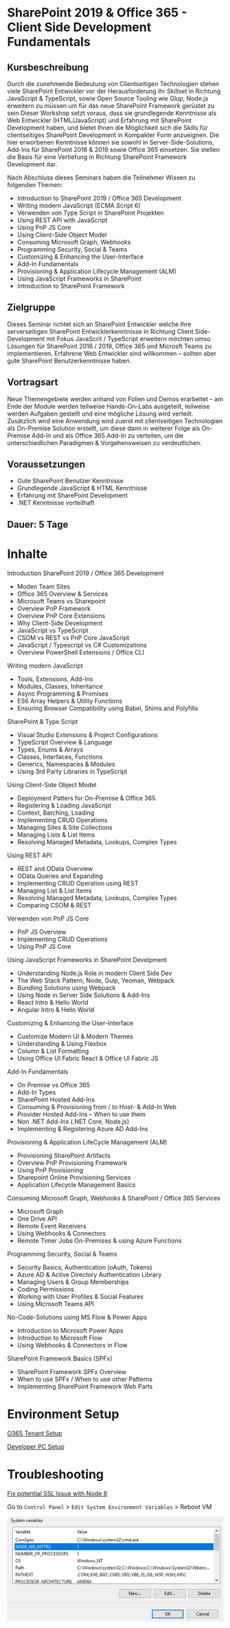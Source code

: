 # SharePoint 2019 & Office 365 - Client Side Development Fundamentals 

## Kursbeschreibung 

Durch die zunehmende Bedeutung von Clientseitigen Technologien stehen viele SharePoint Entwickler vor der Herausforderung ihr Skillset in Richtung JavaScript & TypeScript, sowie Open Source Tooling wie Glup, Node.js erweitern zu müssen um für das neue SharePoint Framework gerüstet zu sein 
Dieser Workshop setzt voraus, dass sie grundlegende Kenntnisse als Web Entwickler (HTML/JavaScript) und Erfahrung mit SharePoint Development haben, und bietet Ihnen die Möglichkeit sich die Skills für clientseitiges SharePoint Development in Kompakter Form anzueignen. 
Die hier erworbenen Kenntnisse können sie sowohl in Server-Side-Solutions, Add-Ins für SharePoint 2016 & 2019 sowie Office 365 einsetzen. Sie stellen die Basis für eine Vertiefung in Richtung SharePoint Framework Development dar. 

Nach Abschluss dieses Seminars haben die Teilnehmer Wissen zu folgenden Themen: 
 
- Introduction to SharePoint 2019 / Office 365 Development 
- Writing modern JavaScript (ECMA Script 6) 
- Verwenden von Type Script in SharePoint Projekten 
- Using REST API with JavaScript 
- Using PnP JS Core  
- Using Client-Side Object Model 
- Consuming Microsoft Graph, Webhooks  
- Programming Security, Social & Teams 
- Customizing & Enhancing the User-Interface  
- Add-In Fundamentals 
- Provisioning & Application Lifecycle Management (ALM) 
- Using JavaScript Frameworks in SharePoint 
- Introduction to SharePoint Framework 
 
## Zielgruppe 

Dieses Seminar richtet sich an SharePoint Entwickler welche Ihre serverseitigen SharePoint Entwicklerkenntnisse in Richtung Client Side-Development mit Fokus JavaScrit / TypeScript erweitern möchten umso Lösungen für SharePoint 2016 / 2019, Office 365 und Microsft Teams zu implementieren. Erfahrene Web Entwickler sind willkommen – sollten aber gute SharePoint Benutzerkenntnisse haben. 
 
## Vortragsart 

Neue Themengebiete werden anhand von Folien und Demos erarbeitet – am Ende der Module werden teilweise Hands-On-Labs ausgeteilt, teilweise werden Aufgaben gestellt und eine mögliche Lösung wird verteilt. Zusätzlich wird eine Anwendung wird zuerst mit clientseitigen Technologien als On-Premise Solution erstellt, um diese dann in weiterer Folge als On-Premise Add-In und als Office 365 Add-In zu verteilen, um die unterschiedlichen Paradigmen & Vorgehensweisen zu verdeutlichen. 
 
## Voraussetzungen 
- Gute SharePoint Benutzer Kenntnisse 
- Grundlegende JavaScript & HTML Kenntnisse 
- Erfahrung mit SharePoint Development 
- .NET Kenntnisse vorteilhaft 
 
## Dauer: 5 Tage 
 
# Inhalte 

Introduction SharePoint 2019 / Office 365 Development 
- Moden Team Sites  
- Office 365 Overview & Services 
- Microsoft Teams vs Sharepoint 
- Overview PnP Framework 
- Overview PnP Core Extensions 
- Why Client-Side Development 
- JavaScript vs TypeScript 
- CSOM vs REST vs PnP Core JavaScript 
- JavaScript / Typescript vs C# Customizations 
- Overview PowerShell Extensions / Office CLI 
 
Writing modern JavaScript  

- Tools, Extensions, Add-Ins 
- Modules, Classes, Inheritance 
- Async Programming & Promises 
- ES6 Array Helpers & Utility Functions 
- Ensuring Browser Compatibility using Babel, Shims and Polyfills 
 
SharePoint & Type Script 
 
- Visual Studio Extensions & Project Configurations 
- TypeScript Overview & Language 
- Types, Enums & Arrays 
- Classes, Interfaces, Functions 
- Generics, Namespaces & Modules 
- Using 3rd Party Libraries in TypeScript 
  
Using Client-Side Object Model 
 
- Deployment Patters for On-Premise & Office 365 
- Registering & Loading JavaScript 
- Context, Batching, Loading 
- Implementing CRUD Operations 
- Managing Sites & Site Collections 
- Managing Lists & List Items 
- Resolving Managed Metadata, Lookups, Complex Types 
 
Using REST API 

- REST and OData Overview 
- OData Queries and Expanding 
- Implementing CRUD Operation using REST 
- Managing List & List Items 
- Resolving Managed Metadata, Lookups, Complex Types 
- Comparing CSOM & REST 
 
Verwenden von PnP JS Core 

- PnP JS Overview 
- Implementing CRUD Operations 
- Using PnP JS Core  
 
Using JavaScript Frameworks in SharePoint Develpment 

- Understanding Node.js Role in modern Client Side Dev 
- The Web Stack Pattern, Node, Gulp, Yeoman, Webpack 
- Bundling Solutions using Webpack 
- Using Node in Server Side Solutions & Add-Ins 
- React Intro & Hello World 
- Angular Intro & Hello World  
 
Customizing & Enhancing the User-Interface  
  
- Customize Modern UI & Modern Themes 
- Understanding & Using Flexbox 
- Column & List Formatting 
- Using Office UI Fabric React & Office UI Fabric JS 
 
Add-In Fundamentals 

- On Premise vs Office 365 
- Add-In Types 
- SharePoint Hosted Add-Ins 
- Consuming & Provisioning from / to Host- & Add-In Web 
- Provider Hosted Add-Ins – When to use them 
- Non .NET Add-Ins (.NET Core, Node.js) 
- Implementing & Registering Azure AD Add-Ins 
 
Provisioning & Application LifeCycle Management (ALM) 
 
- Provisioning SharePoint Artifacts 
- Overview PnP Provisioning Framework 
- Using PnP Provisioning  
- Sharepoint Online Provisioning Services 
- Application Lifecycle Management Basics 
 
Consuming Microsoft Graph, Webhooks & SharePoint / Office 365 Services 
 
- Microsoft Graph 
- One Drive API 
- Remote Event Receivers  
- Using Webhooks & Connectors 
- Remote Timer Jobs On-Premises & using Azure Functions 
 
Programming Security, Social & Teams 
 
- Security Basics, Authentication (oAuth, Tokens) 
- Azure AD & Active Directory Authentication Library  
- Managing Users & Group Memberships 
- Coding Permissions 
- Working with User Profiles & Social Features 
- Using Microsoft Teams API 
 
No-Code-Solutions using MS Flow & Power Apps 
 
- Introduction to Microsoft Power Apps 
- Introduction to Microsoft Flow  
- Using Webhooks & Connectors in Flow 
 
SharePoint Framework Basics (SPFx) 
 
- SharePoint Framework SPFx Overview 
- When to use SPFx / When to use other Patterns 
- Implementing SharePoint Framework Web Parts  

# Environment Setup

[O365 Tenant Setup](https://docs.microsoft.com/en-us/sharepoint/dev/spfx/set-up-your-developer-tenant)

[Developer PC Setup](01%20Intro/readme.md)

# Troubleshooting

[Fix potential SSL Issue with Node 8](https://github.com/SharePoint/sp-dev-docs/issues/1002)

Go to `Control Panel` > `Edit System Environment Variables` > Reboot VM

![NoHttp2](_Images/nohttp2.png)